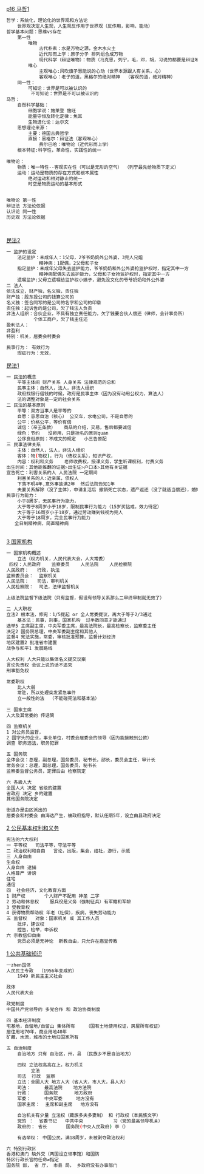 

[p16  马哲1](https://www.bilibili.com/video/BV1LT4y1F7NL/?p=16&vd_source=ca1d80d51233e3cf364a2104dcf1b743)

```sh
哲学：系统化，理论化的世界观和方法论
	世界观决定人生观，人生观反作用于世界观（反作用，影响，能动）
哲学基本问题：思维vs存在
	第一性
		唯物
			古代朴素：水是万物之源，金木水火土
			近代形而上学：原子分子 排列组合成万物
			现代科学（辩证唯物）：物质（马克思，列宁，毛，邓，胡，习说的都要是辩证唯物）
		唯心
            主观唯心:风吹旗子慧能说的心动（世界本源跟人有关系，心）
            客观唯心：老子的道，黑格尔的绝对精神	（客观的道，绝对精神）
    同一性：
    	可知论：世界是可以被认识的
         不可知论：世界是不可以被认识的
马哲：
	自然科学基础：
		细胞学说：施莱登 施旺
		能量守恒及转化定律：焦耳
		生物进化论：达尔文
	思想理论来源：
		主要：德国古典哲学
		直接：黑格尔：辩证法（客观唯心）
			费尔巴哈：唯物论（近代形而上学）
	根本特征:科学性，革命性，实践性的统一
		
唯物论：
	物质：唯一特性--客观实在性（可以是无形的空气） （列宁最先给物质下定义）
	运动：运动是物质的存在方式和根本属性
		绝对运动和相对静止的统一
		时空是物质运动的基本形式


唯物论	第一性
辩证法 方法论依据
认识论	同一性
历史观 方法论依据




```





[民法2	](https://www.bilibili.com/video/BV1LT4y1F7NL?p=5&vd_source=ca1d80d51233e3cf364a2104dcf1b743)	

```sh
一 监护的设定
	法定监护：未成年人：1父母，2爷爷奶奶外公外婆，3完人兄姐
			精神病：1配偶，2父母和子女
	指定监护：未成年父母失去监护能力，爷爷奶奶和外公外婆抢监护权时，指定其中一方
			精神病配偶失去监护能力，父母和子女抢监护权时，指定其中一方
	遗嘱监护:父母立遗嘱给监护权小姨子，避免没文化的爷爷奶奶和外公外婆
二 法人
依法成立，财产独，名义独，责任独
财产独：股东投公司的钱算公司的
名义独：签合同写的是公司的名字和公司的印章
责任独：起诉告的是公司，欠了钱法人负责
非法人组织：合伙企业，不具有独立责任能力，欠了钱要合伙人偿还（律师，会计事务所）
		  个体工商户，欠了钱主任还
盈利法人：
非盈利
特别：机关，居委会村委会

民事行为： 有效行为
	瑕疵行为：无效，

```



[民法1](https://www.bilibili.com/video/BV1LT4y1F7NL?p=4&vd_source=ca1d80d51233e3cf364a2104dcf1b743)

```sh
一 民法的概念
	平等主体间 财产关系 人身关系 法律规范的总和
	民事主体：自然人，法人，非法人组织
	政府找银行借钱的时候，政府是民事主体（因为没有动用公权力，算法人） 
	法的调整对象是一定的社会关系
二 民法的基本原则
	平等：双方当事人是平等的
	自愿：意思自治（核心）	公交车，水电公司，不是自愿的
	公平：价格公平，等价有偿
	诚信：（帝王条款）	商品的介绍，交易，售后都要诚信
	绿色：节约	没卵用，只是挂名的原则quan
	公序良俗原则：不成文的规定	小三告原配
三 民事法律关系
	主体：自然人，法人，非法人组织
	客体：物(物权)，行为（债权关系），知识产权，
	内容：权利和义务	老师收费权，授课义务，学生听课权利，付费义务
出生时间：其他能推翻的证据>出生证>户口本>其他有关证据
宣告死亡：利害关系的人 人民法院 一定期间
	利害关系的人:近亲属，债权人
	下落不明4年,意外事故满2年	然后法院告知1年
	夫妻关系解除（没了主体），申请复活后 撤销死亡状态，遗产返还（没了就适当偿还），婚姻关系看另一半是否纸面不同意恢复
民事行为能力：
    小于8周岁，无民事行为能力，
    大于等于8周岁小于18岁，限制民事行为能力（15岁买钻戒，效力待定）
    大于等于16周岁小于18岁，通过劳动赚到钱视为完人
    大于等于18周岁，完全民事行为能力
   全日制精神病，简直精神病
	
```





[3 国家机构](https://www.bilibili.com/video/BV1LT4y1F7NL?p=3)

```sh
一 国家机构概述
	立法（权力机关，人民代表大会，人大常委）
 四权：人民政府	监察委员	人民法院	人民检察院
人民政府：	行政，执法
监察委员会：	监察机关
人民法院：	司法，审判机关
人民检察院：	司法，法律监督机关

上级法院监督下级法院（只有监督，假设有领导关系那么二审终审制就无效了）

二 人大职权
立法2	根本法，修宪：1/5提起 or 全人常委提议，再大于等于2/3通过
	基本法：民事，刑事，国家机构	过半数同意才能通过
选举5 主席副主席，中央军委主席，最高法院长，最高检察长，监察委主任
决定2 国务院总理，中央军委副主席和其他人
监督4 宪法实施，常委，审核批准预算，监督计划经济
地区建置2 批准省市建置
战争与和平1 发展路线

人大权利 人大只能以集体名义提交议案
言论免责权 会议上说的话不追究
刑事豁免权

常委职权
    比人大弱  
    常驻，所以处理突发紧急事件
    立一般性的法	（不能碰宪法和基本法）
    
三 国家主席
人大及其常委的 传话筒

四 监察机关
1 对公务员监督，
2 国字头的企业，事业单位，村委会居委会的领导（因为能接触到公款）
调查 职务违法，职务犯罪

五 国务院
全体会议：总理，副总理，国务委员，秘书长，部长，委员会主任，审计长
常务会议：总理，副总理，国务委员，秘书长
监察委监督公务员，定罪后由 检察院定

六 各級人大
全国人大 决定 省级的建置
省政府 决定 乡的建置
其他国务院决定

街道办是由区派出的
居委会和村委会 由海选产生，被政府指导，默认任期5年，设立由县政府决定
```





[2 公民基本权利和义务](https://www.bilibili.com/video/BV1LT4y1F7NL)

```sh
宪法的六大权利
一 平等权	司法平等，守法平等 
二 政治权利和自由	言论，出版，集会，结社，游行，示威
三 人身自由	
生命权
人身自由 逮捕
人格尊严 诽谤
住宅
通信  
四  社会经济，文化教育方面
1 财产权		个人财产不配用 神圣 二字
2 劳动和休息权	服兵役是义务（强制征兵）有军籍和军龄
3 受教育权
4 获得物质帮助权 年老（社保），疾病，丧失劳动能力
五 监督权	对象：国家机关 或 其工作人员
	批评，建议权
	控告，检举，申诉权
六 宗教信仰自由
	党员必须是无神论  新教自由，只允许在庙堂传教

```









[1 公共基础知识](https://www.bilibili.com/video/BV1LT4y1F7NL)	

```sh
一zhen国体
人民民主专政	（1956年变成的）
	1949 新民主主义社会

政体
人民代表大会

政党制度
中国共产党领导的 多党合作 和 政治协商制度

四 基本经济制度
宅基地，自留地/自留山 集体所有	（国有土地使用权证，房屋所有权证）
居住用地70年，商业用地40年
矿藏，水流，城市的土地归国家所有

五 自治制度
    自治地方 只有 自治区，州，县 （民族乡不是自治地方）

    四权 立法权高高在上，权力机关
         立法
    司法  行政	监察
    立法：全國人大	地方人大（省人大，市人大，县人大）
    司法：		最高法院	地方法院
    行政：		国务院	 	 地方政府		
    军委：		中央军委	 地方没有
    国家主席：  主席和副主席	地方没有

    自治机关有少量	立法权（藏族多夫多妻制） 和 行政权（本民族文字）
    党的 ：  省委书记	 中共中央 			习（党的最高领导机关）
    政府的： 省长    	  国务院(中央人民政府) 李（）

    有选举权： 中国公民，满18周岁，未被剥夺政治权利

六 特别行政区
香港和澳门 缺外交（两国设立领事馆）和国防
特区行政长官的任命≠指定
国务院 部， 省 厅， 市县 局， 乡政府没有办事部门
```

